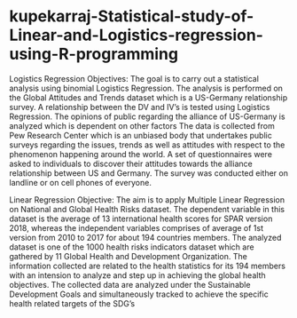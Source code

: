 # kupekarraj-Statistical-study-of-Linear-and-Logistics-regression-using-R-programming
Logistics Regression
Objectives: The goal is to carry out a statistical analysis using binomial Logistics Regression. The analysis
is performed on the Global Attitudes and Trends dataset which is a US-Germany relationship survey. A
relationship between the DV and IV’s is tested using Logistics Regression. The opinions of public regarding
the alliance of US-Germany is analyzed which is dependent on other factors
The data is collected from Pew Research Center which is an unbiased body that undertakes public surveys
regarding the issues, trends as well as attitudes with respect to the phenomenon happening around the world.
A set of questionnaires were asked to individuals to discover their attitudes towards the alliance relationship
between US and Germany. The survey was conducted either on landline or on cell phones of everyone. 

Linear Regression
Objective: The aim is to apply Multiple Linear Regression on National and Global Health Risks dataset.
The dependent variable in this dataset is the average of 13 international health scores for SPAR version
2018, whereas the independent variables comprises of average of 1st version from 2010 to 2017 for about
194 countries members.
The analyzed dataset is one of the 1000 health risks indicators dataset which are gathered by 11 Global
Health and Development Organization. The information collected are related to the health statistics for its
194 members with an intension to analyze and step up in achieving the global health objectives. The
collected data are analyzed under the Sustainable Development Goals and simultaneously tracked to
achieve the specific health related targets of the SDG’s
